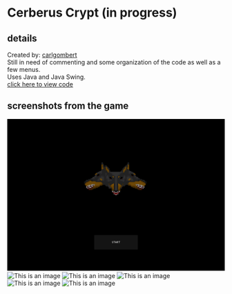 # Cerberus Crypt (in progress)
## details
Created by: [carlgombert](https://github.com/carlgombert)  
Still in need of commenting and some organization of the code as well as a few menus.  
Uses Java and Java Swing.  
[click here to view code](https://github.com/carlgombert/Cerberus_Crypt/tree/main/cerberus_crypt/src/com/cerberus_crypt/main)

## screenshots from the game
![This is an image](https://github.com/carlgombert/Cerberus_Crypt/blob/main/SCREENSHOTS/SCREENSHOT1.png)
![This is an image](https://github.com/carlgombert/Cerberus_Crypt/tree/main/SCREENSHOTS/SCREENSHOT2.png)
![This is an image](https://github.com/carlgombert/Cerberus_Crypt/tree/main/SCREENSHOTS/SCREENSHOT3.png)
![This is an image](https://github.com/carlgombert/Cerberus_Crypt/tree/main/SCREENSHOTS/SCREENSHOT4.png)
![This is an image](https://github.com/carlgombert/Cerberus_Crypt/tree/main/SCREENSHOTS/SCREENSHOT5.png)
![This is an image](https://github.com/carlgombert/Cerberus_Crypt/tree/main/SCREENSHOTS/SCREENSHOT6.png)
